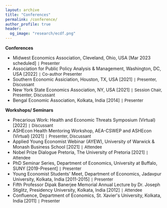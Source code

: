 ```yaml
---
layout: archive
title: "Conferences"
permalink: /conference/
author_profile: true
header:
  og_image: "research/ecdf.png"
---
```


**Conferences**
- Midwest Economics Association, Cleveland, Ohio, USA [Mar 2023 scheduled] `|` <span style="font-size:13px;"> Presenter </span>
- Association for Public Policy Analysis & Management, Washington, DC, USA [2022] `|` <span style="font-size:13px;"> Co-author Presenter </span>
- Southern Economic Assiciation, Houston, TX, USA [2021]  `|` <span style="font-size:13px;"> Presenter, Discussant </span>
- New York State Economics Association, NY, USA [2021] `|` <span style="font-size:13px;"> Session Chair, Presenter, Discussant </span>
- Bengal Economic Association, Kolkata, India [2014]  `|` <span style="font-size:13px;"> Presenter </span>

**Workshops/ Seminars**
- Precarious Work: Health and Economic Threats Symposium (Virtual) [2022] `|` <span style="font-size:13px;"> Discussant </span>
- ASHEcon Health Mentoring Workshop, AEA-CSWEP and ASHEcon (Virtual) [2021] `|` <span style="font-size:13px;"> Presenter, Discussant </span>
- Applied Young Economist Webinar (AYEW), University of Warwick & Monash Business School [2021] `|` <span style="font-size:13px;"> Attendee </span>
- Nobel Prize Dialogue Pretoria, The University of Pretoria [2021] `|` <span style="font-size:13px;"> Attendee </span>
- PhD Seminar Series, Department of Economics, University at Buffalo, SUNY [2019-Present] `|` <span style="font-size:13px;"> Presenter </span>
- Young Economist Students' Meet, Department of Economics, Jadavpur University, Kolkata, India [2011-2015] `|` <span style="font-size:13px;"> Presenter </span>
- Fifth Professor Dipak Banerjee Memorial Annual Lecture by Dr. Joseph Stiglitz, Presidency University, Kolkata, India [2012] `|` <span style="font-size:13px;"> Attendee </span>
- Confluence, Department of Economics, St. Xavier's University, Kolkata, India [2011] `|` <span style="font-size:13px;"> Presenter </span>




